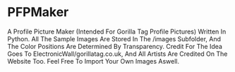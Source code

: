 # PFPMaker
A Profile Picture Maker (Intended For Gorilla Tag Profile Pictures) Written In Python.
All The Sample Images Are Stored In The /images Subfolder, And The Color Positions Are Determined By Transparency.
Credit For The Idea Goes To ElectronicWall/gorillatag.co.uk, And All Artists Are Credited On The Website Too.
Feel Free To Import Your Own Images Aswell.

